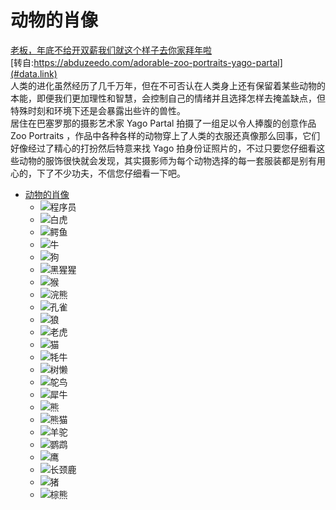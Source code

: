 # 动物的肖像 
[老板，年底不给开双薪我们就这个样子去你家拜年啦](#data.desc)<br>
[转自:https://abduzeedo.com/adorable-zoo-portraits-yago-partal](#data.link)<br>
人类的进化虽然经历了几千万年，但在不可否认在人类身上还有保留着某些动物的本能，即便我们更加理性和智慧，会控制自己的情绪并且选择怎样去掩盖缺点，但特殊时刻和环境下还是会暴露出些许的兽性。<br>
居住在巴塞罗那的摄影艺术家 Yago Partal 拍摄了一组足以令人捧腹的创意作品 Zoo Portraits ，作品中各种各样的动物穿上了人类的衣服还真像那么回事，它们好像经过了精心的打扮然后特意来找 Yago 拍身份证照片的，不过只要您仔细看这些动物的服饰很快就会发现，其实摄影师为每个动物选择的每一套服装都是别有用心的，下了不少功夫，不信您仔细看一下吧。 
   	 
* [动物的肖像](#album.list)<br>
  * ![程序员](程序员.jpg)
  * ![白虎](白虎.jpg)
  * ![鳄鱼](鳄鱼.jpg)
  * ![牛](牛.jpg)
  * ![狗](狗.jpg)
  * ![黑猩猩](黑猩猩.jpg)
  * ![猴](猴.jpg)
  * ![浣熊](浣熊.jpg)
  * ![孔雀](孔雀.jpg)
  * ![狼](狼.jpg)
  * ![老虎](老虎.jpg)
  * ![猫](猫.jpg)
  * ![牦牛](牦牛.jpg)
  * ![树懒](树懒.jpg)
  * ![鸵鸟](鸵鸟.jpg)
  * ![犀牛](犀牛.jpg)
  * ![熊](熊.jpg)
  * ![熊猫](熊猫.jpg)
  * ![羊驼](羊驼.jpg)
  * ![鹦鹉](鹦鹉.jpg)
  * ![鹰](鹰.jpg)
  * ![长颈鹿](长颈鹿.jpg)
  * ![猪](猪.jpg)
  * ![棕熊](棕熊.jpg)

 
